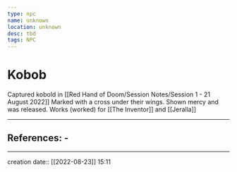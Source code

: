 ```yaml
---
type: npc
name: unknown
location: unknown
desc: tbd
tags: NPC
---
```


# Kobob 
Captured kobold in [[Red Hand of Doom/Session Notes/Session 1 - 21 August 2022]]
Marked with a cross under their wings.
Shown mercy and was released.
Works (worked) for [[The Inventor]] and [[Jeralla]]
___ 
## References: - 
--- 
creation date:: [[2022-08-23]] 15:11
